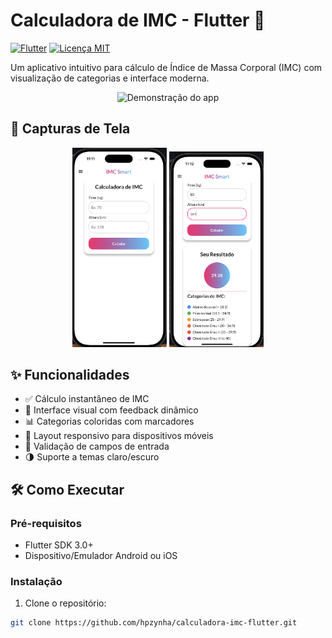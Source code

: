 # Calculadora de IMC - Flutter 📱

[![Flutter](https://img.shields.io/badge/Flutter-%2302569B.svg?style=for-the-badge&logo=Flutter&logoColor=white)](https://flutter.dev)
[![Licença MIT](https://img.shields.io/badge/license-MIT-blue.svg?style=for-the-badge)](LICENSE)

Um aplicativo intuitivo para cálculo de Índice de Massa Corporal (IMC) com visualização de categorias e interface moderna.

<p align="center">
  <img src="screenshots/demo.gif" alt="Demonstração do app" width="300">
</p>

## 📸 Capturas de Tela

<div align="center">
  <img src="screenshots/tela_inicial.png" width="30%" alt="Tela de entrada"/>
  <img src="screenshots/resultado_imc.png" width="30%" alt="Tela de resultado"/>
<!--   <img src="screenshots/categorias_imc.png" width="30%" alt="Categorias de IMC"/> -->
</div>

## ✨ Funcionalidades

- ✅ Cálculo instantâneo de IMC
- 🎨 Interface visual com feedback dinâmico
- 📊 Categorias coloridas com marcadores
- 📱 Layout responsivo para dispositivos móveis
- 🚨 Validação de campos de entrada
- 🌗 Suporte a temas claro/escuro

## 🛠️ Como Executar

### Pré-requisitos
- Flutter SDK 3.0+
- Dispositivo/Emulador Android ou iOS

### Instalação
1. Clone o repositório:
```bash
git clone https://github.com/hpzynha/calculadora-imc-flutter.git
